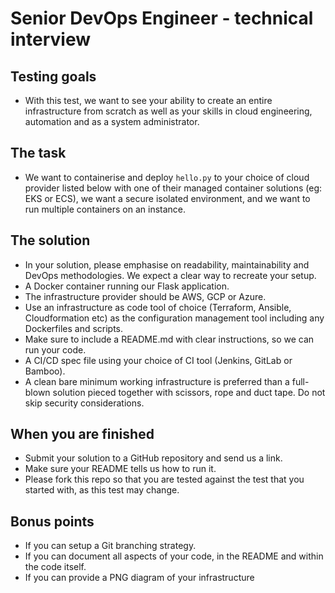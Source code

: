 # Senior DevOps Engineer - technical interview

## Testing goals
- With this test, we want to see your ability to create an entire infrastructure from scratch as well as your skills in cloud engineering, automation and as a system administrator.

## The task
- We want to containerise and deploy `hello.py` to your choice of cloud provider listed below with one of their managed container solutions (eg: EKS or ECS), we want a secure isolated environment, and we want to run multiple containers on an instance.

## The solution
- In your solution, please emphasise on readability, maintainability and DevOps methodologies. We expect a clear way to recreate your setup.
- A Docker container running our Flask application.
- The infrastructure provider should be AWS, GCP or Azure.
- Use an infrastructure as code tool of choice (Terraform, Ansible, Cloudformation etc) as the configuration management tool including any Dockerfiles and scripts.
- Make sure to include a README.md with clear instructions, so we can run your code.
- A CI/CD spec file using your choice of CI tool (Jenkins, GitLab or Bamboo).
- A clean bare minimum working infrastructure is preferred than a full-blown solution pieced together with scissors, rope and duct tape. Do not skip security considerations.

## When you are finished
- Submit your solution to a GitHub repository and send us a link.
- Make sure your README tells us how to run it.
- Please fork this repo so that you are tested against the test that you started with, as this test may change.

## Bonus points
- If you can setup a Git branching strategy.
- If you can document all aspects of your code, in the README and within the code itself.
- If you can provide a PNG diagram of your infrastructure
